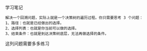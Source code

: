 学习笔记

>>>
    解决一个回溯问题，实际上就是一个决策树的遍历过程。你只需要思考 3 个问题：
    1、路径：也就是已经做出的选择。
    2、选择列表：也就是你当前可以做的选择。
    3、结束条件：也就是到达决策树底层，无法再做选择的条件。
>>>

这列问题需要多多练习